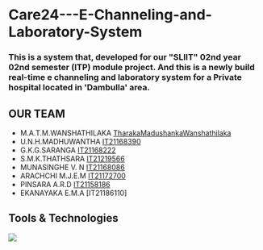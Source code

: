 # Care24---E-Channeling-and-Laboratory-System
### This is a system that, developed for our "SLIIT" 02nd year 02nd semester (ITP) module project. And this is a newly build real-time e channeling and laboratory system for a Private hospital located in 'Dambulla' area.

## OUR TEAM
- M.A.T.M.WANSHATHILAKA [TharakaMadushankaWanshathilaka](https://github.com/TharakaMadushankaWanshathilaka)
- U.N.H.MADHUWANTHA     [IT21168390](https://github.com/IT21168390)
- G.K.G.SARANGA         [IT21168222](https://github.com/IT21168222)
- S.M.K.THATHSARA       [IT21219566](https://github.com/IT21219566)
- MUNASINGHE V. N       [IT21168086](https://github.com/VishakNayanajith)
- ARACHCHI M.J.E.M      [IT21172700](https://github.com/IT21172700)
- PINSARA A.R.D         [IT21158186](https://github.com/IT21158186)
- EKANAYAKA E.M.A       [IT21186110]

## Tools & Technologies
<p align="left">
<img src="https://skillicons.dev/icons?i=mongodb,express,react,nodejs"/>
</p>


